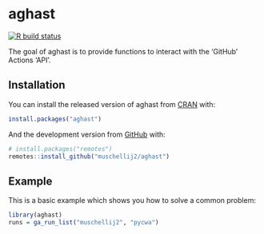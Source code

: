 
<!-- README.md is generated from README.Rmd. Please edit that file -->

# aghast

<!-- badges: start -->

[![R build
status](https://github.com/muschellij2/aghast/workflows/R-CMD-check/badge.svg)](https://github.com/muschellij2/aghast/actions)
<!-- badges: end -->

The goal of aghast is to provide functions to interact with the ‘GitHub’
Actions ‘API’.

## Installation

You can install the released version of aghast from
[CRAN](https://CRAN.R-project.org) with:

``` r
install.packages("aghast")
```

And the development version from [GitHub](https://github.com/) with:

``` r
# install.packages("remotes")
remotes::install_github("muschellij2/aghast")
```

## Example

This is a basic example which shows you how to solve a common problem:

``` r
library(aghast)
runs = ga_run_list("muschellij2", "pycwa")
```
